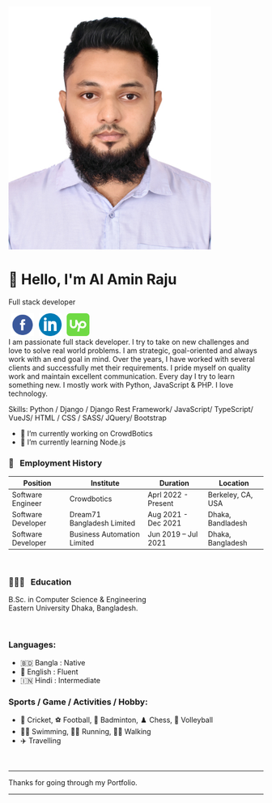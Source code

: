 <!-- banner image starts here  -->
<img src="./images/al_amin_raju.jpg" width="400px%" height="480px">
<!-- banner image ends here  -->

<h1> 👋 Hello, I'm Al Amin Raju </h1>

Full stack developer

<!-- Contact me section starts here  -->

[<img align="left" target="_blank" alt="facebook" title="facebook" width="45" hspace="5" src="./images/facebook.svg" />](https://www.facebook.com/oalaminraju)
[<img align="left" target="_blank" alt="linkedin" title="linkedin" width="45" hspace="5" src="./images/linkedin.svg" />](https://www.linkedin.com/in/al-amin-raju-832b9b149/)
[<img align="left" target="_blank" alt="upwork" title="upwork" width="45" hspace="5" src="./images/upwork.svg" />](https://www.upwork.com/freelancers/~01ff18e186505cb8c9)
<br />
<br />

<!-- Contact me section ends here  -->



I am passionate full stack developer. I try to take on new challenges and love to solve real world problems. I am strategic, goal-oriented and always work with an end goal in mind. Over the years, I have worked with several clients and successfully met their requirements. I pride myself on quality work and maintain excellent communication. Every day I try to learn something new. I mostly work with Python, JavaScript & PHP. I love technology.

Skills: Python / Django / Django Rest Framework/ JavaScript/ TypeScript/ VueJS/ HTML / CSS / SASS/ JQuery/ Bootstrap

- 🔭 I’m currently working on CrowdBotics 
- 🌱 I’m currently learning Node.js 


<!-- work experience section starts here  -->

### 💼 &nbsp; Employment History

| Position            | Institute                                   | Duration            | Location           |
| ------------------- | ------------------------------------------- | ------------------- | ------------------ |
| Software Engineer   | Crowdbotics                                 | Aprl 2022 - Present | Berkeley, CA, USA  |
| Software Developer  | Dream71 Bangladesh Limited                  | Aug 2021 - Dec 2021 | Dhaka, Bandladesh  |
| Software Developer  | Business Automation Limited                 | Jun 2019 – Jul 2021 | Dhaka, Bangladesh  |

<br/>
<!-- work experience section starts here  -->

<!-- education section starts here  -->

### 👨🏻‍🎓 &nbsp; Education

   B.Sc. in Computer Science & Engineering  
   Eastern University
   Dhaka, Bangladesh.

<br />

<!-- education section ends here  -->

<!-- my languages section starts here  -->

### Languages:

- 🇧🇩 Bangla : Native
- 🏴󠁧󠁢󠁥󠁮󠁧󠁿 English : Fluent
- 🇮🇳 Hindi : Intermediate
  <br />

<!-- my languages section ends here  -->

<!-- my sports and game section starts here  -->

### Sports / Game / Activities / Hobby:

- 🏏 Cricket, ⚽ Football, 🏸 Badminton, ♟️ Chess, 🏐 Volleyball
- 🏊‍♂️ Swimming, 🏃‍♂️ Running, 🚶‍♂️ Walking
- ✈️ Travelling

<br />

---

Thanks for going through my Portfolio.

---
